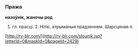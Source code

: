 ### Пража
**назоўнік, жаночы род**

1. гл. прасці. 2. Ніткі, атрыманыя прадзеннем. Шарсцяная п.

<a rel="author">[http://rv-blr.com/](http://rv-blr.com/slounik.jsp?letterId=0&maskId=0&pageId=2429)</a>
